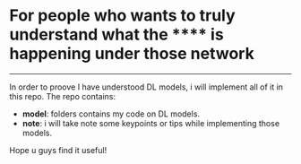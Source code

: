 # For people who wants to truly understand what the **** is happening under those network
***
In order to proove I have understood DL models, i will implement all of it in this repo.
The repo contains:
* **model**: folders contains my code on DL models.
* **note**: i will take note some keypoints or tips while implementing those models.

Hope u guys find it useful!
